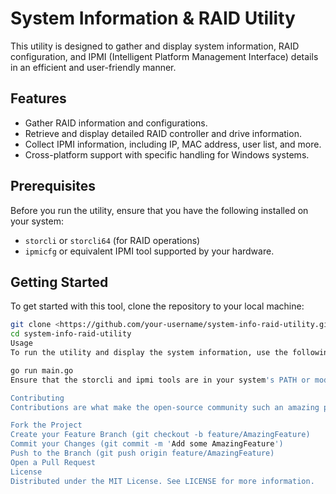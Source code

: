 # System Information & RAID Utility
This utility is designed to gather and display system information, RAID configuration, and IPMI (Intelligent Platform Management Interface) details in an efficient and user-friendly manner.
## Features
- Gather RAID information and configurations.
- Retrieve and display detailed RAID controller and drive information.
- Collect IPMI information, including IP, MAC address, user list, and more.
- Cross-platform support with specific handling for Windows systems.
## Prerequisites
Before you run the utility, ensure that you have the following installed on your system:
- `storcli` or `storcli64` (for RAID operations)
- `ipmicfg` or equivalent IPMI tool supported by your hardware.
## Getting Started
To get started with this tool, clone the repository to your local machine:
```bash
git clone <https://github.com/your-username/system-info-raid-utility.git>
cd system-info-raid-utility
Usage
To run the utility and display the system information, use the following command:

go run main.go
Ensure that the storcli and ipmi tools are in your system's PATH or modify the utility to point to their locations.

Contributing
Contributions are what make the open-source community such an amazing place to learn, inspire, and create. Any contributions you make are greatly appreciated.

Fork the Project
Create your Feature Branch (git checkout -b feature/AmazingFeature)
Commit your Changes (git commit -m 'Add some AmazingFeature')
Push to the Branch (git push origin feature/AmazingFeature)
Open a Pull Request
License
Distributed under the MIT License. See LICENSE for more information.
